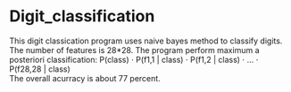 # Digit_classification
This digit classication program uses naive bayes method to classify digits.\
The number of features is 28*28. The program perform maximum a posteriori classification: P(class) ⋅ P(f1,1 | class) ⋅ P(f1,2 | class) ⋅ ... ⋅ P(f28,28 | class)\
The overall acurracy is about 77 percent.
